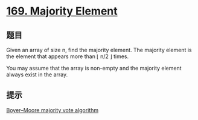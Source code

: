 # [169. Majority Element](https://leetcode.com/problems/majority-element/)

## 题目

Given an array of size n, find the majority element. The majority element is the element that appears more than ⌊ n/2 ⌋ times.

You may assume that the array is non-empty and the majority element always exist in the array.

## 提示

[Boyer–Moore majority vote algorithm](https://en.wikipedia.org/wiki/Boyer%E2%80%93Moore_majority_vote_algorithm)